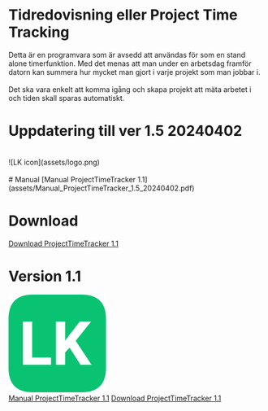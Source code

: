 # Tidredovisning eller Project Time Tracking 

Detta är en programvara som är avsedd att användas för som en stand alone timerfunktion. Med det menas att man under en arbetsdag framför datorn kan summera hur mycket man gjort i varje projekt som man jobbar i. </br></br>
Det ska vara enkelt att komma igång och skapa projekt att mäta arbetet i och tiden skall sparas automatiskt.

# Uppdatering till ver 1.5 20240402
<br/>
![LK icon](assets/logo.png)<br/><br/>
# Manual
[Manual ProjectTimeTracker 1.1](assets/Manual_ProjectTimeTracker_1.5_20240402.pdf)

# Download
[Download ProjectTimeTracker 1.1](assets/ProjectTimeTrackerSetup_1.5_20240402.msi)

# Version 1.1
![LK icon](assets/logo.png)<br/>[Manual ProjectTimeTracker 1.1](assets/Manual_ProjectTimeTracker_1.1_20240326.pdf)
[Download ProjectTimeTracker 1.1](assets/ProjectTimeTracker_1.1_Setup.msi)
